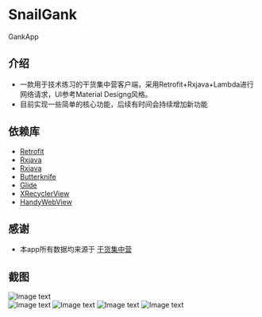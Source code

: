 # SnailGank
GankApp

## 介绍
- 一款用于技术练习的干货集中营客户端，采用Retrofit+Rxjava+Lambda进行网络请求，UI参考Material Designg风格。
- 目前实现一些简单的核心功能，后续有时间会持续增加新功能

## 依赖库
- [Retrofit](https://github.com/square/retrofit)
- [Rxjava](https://github.com/ReactiveX/RxJava)
- [Rxjava](https://github.com/square/okhttp)
- [Butterknife](https://github.com/JakeWharton/butterknife)
- [Glide](https://github.com/bumptech/glide)
- [XRecyclerView](https://github.com/jianghejie/XRecyclerView)
- [HandyWebView](https://github.com/BeijingSnail/HandyWebView)

## 感谢
- 本app所有数据均来源于  [干货集中营](http://gank.io/)


## 截图

![Image text](https://github.com/BeijingSnail/SnailGank/blob/master/images/android.png)  
![Image text](https://github.com/BeijingSnail/SnailGank/blob/master/images/sideslip.png)
![Image text](https://github.com/BeijingSnail/SnailGank/blob/master/images/welfare.png)
![Image text](https://github.com/BeijingSnail/SnailGank/blob/master/images/res.png)
![Image text](https://github.com/BeijingSnail/SnailGank/blob/master/images/about.png)






